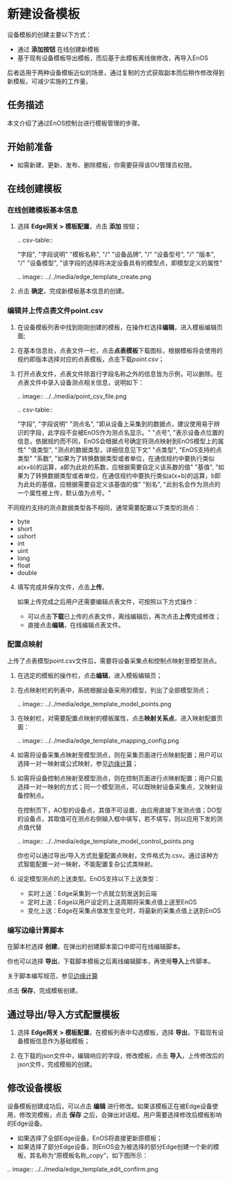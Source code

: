 # 新建设备模板

设备模板的创建主要以下方式：

- 通过 **添加按钮** 在线创建新模板
- 基于现有设备模板导出模板，而后基于此模板离线做修改，再导入EnOS

后者适用于两种设备模板近似的场景，通过复制的方式获取副本而后稍作修改得到新模板，可减少实施的工作量。

## 任务描述

本文介绍了通过EnOS控制台进行模板管理的步骤。

## 开始前准备

- 如需新建、更新、发布、删除模板，你需要获得该OU管理员权限。

## 在线创建模板

### 在线创建模板基本信息

1. 选择 **Edge网关 > 模板配置**，点击 **添加** 按钮；


   .. csv-table::

      "字段", "字段说明"
      "模板名称", "/"
      "设备品牌", "/"
      "设备型号", "/"
      "版本", "/"
      "设备模型", "该字段的选择将决定设备具有的模型点，即模型定义的属性"
      
   .. image:: ../../media/edge_template_create.png

2. 点击 **确定**，完成新模板基本信息的创建。

### 编辑并上传点表文件point.csv

1. 在设备模板列表中找到刚刚创建的模板，在操作栏选择**编辑**，进入模板编辑页面;

2. 在基本信息处，点表文件一栏，点击**点表模板**下载图标，根据模板将会使用的规约即版本选择对应的点表模板，点击下载*point.csv*；

3. 打开点表文件，点表文件除首行字段名称之外的信息皆为示例，可以删除。在点表文件中录入设备测点相关信息，说明如下：

   .. image:: ../../media/point_csv_file.png


   .. csv-table::

      "字段", "字段说明"
      "测点名", "即从设备上采集到的数据点，建议使用易于辨识的字段，此字段不会被EnOS作为测点名显示。"
      "点号", "表示设备点位置的信息，依据规约而不同，EnOS会根据点号确定将测点映射到EnOS模型上的属性"
      "值类型", "测点的数据类型，详细信息见下文"
      "点类型", "EnOS支持的点类型"
      "系数", "如果为了转换数据类型或者单位，在通信规约中要执行类似a(x+b)的运算，a即为此处的系数，应根据需要自定义该系数的值"
      "基值", "如果为了转换数据类型或者单位，在通信规约中要执行类似a(x+b)的运算，b即为此处的基值，应根据需要自定义该基值的值"
      "别名", "此别名会作为测点的一个属性被上传，默认值为点号。"


  不同规约支持的测点数据类型各不相同，通常需要配置以下类型的测点：

  - byte
  - short
  - ushort
  - int
  - uint
  - long
  - float
  - double


4. 填写完成并保存文件，点击**上传**。

   如果上传完成之后用户还需要编辑点表文件，可按照以下方式操作：
   - 可以点击**下载**已上传的点表文件，离线编辑后，再次点击**上传**完成修改；
   - 直接点击**编辑**，在线编辑点表文件。

### 配置点映射

上传了点表模型point.csv文件后，需要将设备采集点和控制点映射至模型测点。

1. 在选定的模板的操作栏，点击**编辑**，进入模板编辑页；

2. 在点映射栏的列表中，系统根据设备采用的模型，列出了全部模型测点；

   .. image:: ../../media/edge_template_model_points.png

3. 在映射栏，对需要配置点映射的模板属性，点击**映射关系点**，进入映射配置页面：

   .. image:: ../../media/edge_template_mapping_config.png

4. 如需将设备采集点映射至模型测点，则在采集页面进行点映射配置；用户可以选择一对一映射或公式映射，参见[边缘计算](../../learn/edge_computing)；

5. 如需将设备控制点映射至模型测点，则在控制页面进行点映射配置；用户只能选择一对一映射的方式；同一个模型测点，可以既映射设备采集点，又映射设备控制点。

   在控制页下，AO型的设备点，其值不可设置，由应用直接下发测点值；DO型的设备点，其取值可在测点右侧输入框中填写，若不填写，则以应用下发的测点值代替

   .. image:: ../../media/edge_template_model_control_points.png

   你也可以通过导出/导入方式批量配置点映射，文件格式为.csv。通过该种方式智能配置一对一映射，不能配置复杂公式类映射。

6. 设定模型测点的上送类型。EnOS支持以下上送类型：

   - 实时上送：Edge采集到一个点就立刻发送到云端
   - 定时上送：Edge以用户设定的上送周期将采集点值上送至EnOS
   - 变化上送：Edge在采集点值发生变化时，将最新的采集点值上送到EnOS

### 编写边缘计算脚本

在脚本栏选择 **创建**，在弹出的创建脚本窗口中即可在线编辑脚本。

你也可以选择 **导出**，下载脚本模板之后离线编辑脚本，再使用**导入**上传脚本。

关于脚本编写规范，参见[边缘计算](../../learn/edge_computing)

点击 **保存**，完成模板创建。

## 通过导出/导入方式配置模板

1. 选择 **Edge网关 > 模板配置**，在模板列表中勾选模板，选择 **导出**，下载现有设备模板信息作为基础模板；

2. 在下载的json文件中，编辑响应的字段，修改模板，点击 **导入**，上传修改后的json文件，完成模板的创建。

## 修改设备模板

设备模板创建成功后，可以点击 **编辑** 进行修改。如果该模板正在被Edge设备使用，修改完模板，点击 **保存** 之后，会弹出对话框。用户需要选择修改后模板影响的Edge设备。

- 如果选择了全部Edge设备，EnOS将直接更新原模板；
- 如果选择了部分Edge设备，则EnOS会为被选择的部分Edge创建一个新的模板，其名称为“原模板名称_copy”，如下图所示：

.. image:: ../../media/edge_template_edit_confirm.png



<!--end-->

